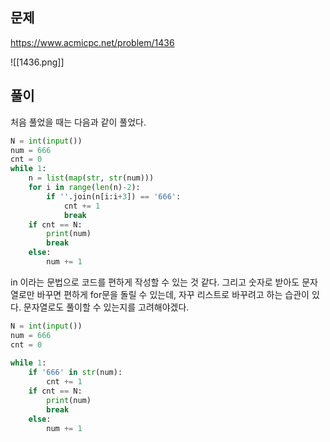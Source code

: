 ## 문제
https://www.acmicpc.net/problem/1436

![[1436.png]]
## 풀이
처음 풀었을 때는 다음과 같이 풀었다.
```python
N = int(input())  
num = 666  
cnt = 0  
while 1:  
	n = list(map(str, str(num)))  
	for i in range(len(n)-2):  
		if ''.join(n[i:i+3]) == '666':  
			cnt += 1  
			break  
	if cnt == N:  
		print(num)  
		break  
	else:  
		num += 1
```

in 이라는 문법으로 코드를 편하게 작성할 수 있는 것 같다. 그리고 숫자로 받아도 문자열로만 바꾸면 편하게 for문을 돌릴 수 있는데, 자꾸 리스트로 바꾸려고 하는 습관이 있다. 문자열로도 풀이할 수 있는지를 고려해야겠다.

```python
N = int(input())  
num = 666  
cnt = 0  
  
while 1:  
	if '666' in str(num):  
		cnt += 1  
	if cnt == N:  
		print(num)  
		break  
	else:  
		num += 1
```